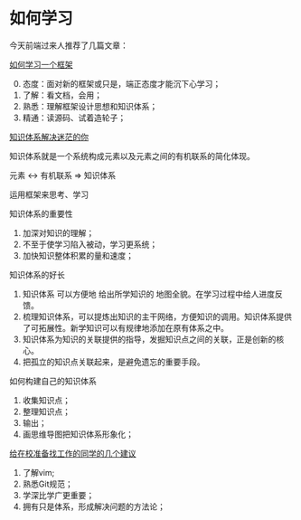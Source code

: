 # 如何学习

今天前端过来人推荐了几篇文章：

[如何学习一个框架](https://mp.weixin.qq.com/s/5lBWL45vRVz2I6Yk-yVpnw)

0. 态度：面对新的框架或只是，端正态度才能沉下心学习；
1. 了解：看文档，会用；
2. 熟悉：理解框架设计思想和知识体系；
3. 精通：读源码、试着造轮子；



[知识体系解决迷茫的你](https://mp.weixin.qq.com/s/mlaQuR8LFjQb9Z4EOrSFRA)

知识体系就是一个系统构成元素以及元素之间的有机联系的简化体现。

元素 <-> 有机联系  => 知识体系

运用框架来思考、学习


知识体系的重要性
1. 加深对知识的理解；
2. 不至于使学习陷入被动，学习更系统；
3. 加快知识整体积累的量和速度；

知识体系的好长
1. 知识体系 可以方便地 给出所学知识的 地图全貌。在学习过程中给人进度反馈。
2. 梳理知识体系，可以提炼出知识的主干网络，方便知识的调用。知识体系提供了可拓展性。新学知识可以有规律地添加在原有体系之中。
4. 知识体系为知识的关联提供的指导，发掘知识点之间的关联，正是创新的核心。
5. 把孤立的知识点关联起来，是避免遗忘的重要手段。

如何构建自己的知识体系
1. 收集知识点；
2. 整理知识点；
3. 输出；
4. 画思维导图把知识体系形象化；



[给在校准备找工作的同学的几个建议](https://mp.weixin.qq.com/s?__biz=MzI1ODk2Mjk0Nw==&mid=2247483805&idx=1&sn=6518e7939789bdd5662efd5499e710ca&scene=21#wechat_redirect)

1. 了解vim;
2. 熟悉Git规范；
3. 学深比学广更重要；
4. 拥有只是体系，形成解决问题的方法论；

